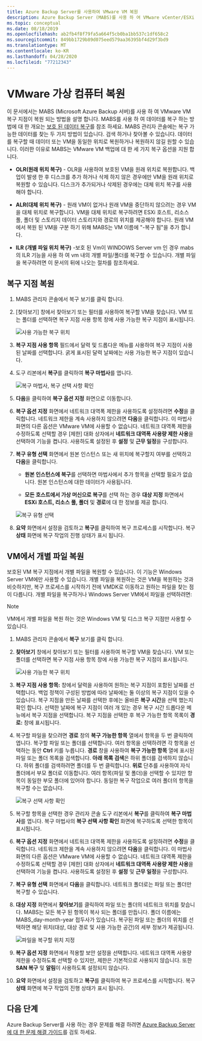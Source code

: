 ```yaml
---
title: Azure Backup Server를 사용하여 VMware VM 복원
description: Azure Backup Server (MABS)를 사용 하 여 VMware vCenter/ESXi 서버에서 실행 되는 VMware Vm을 복원 합니다.
ms.topic: conceptual
ms.date: 08/18/2019
ms.openlocfilehash: ab2fb4f8f79fa5a664f5cb0ba1bb537c1df658c2
ms.sourcegitcommit: 849bb1729b89d075eed579aa36395bf4d29f3bd9
ms.translationtype: MT
ms.contentlocale: ko-KR
ms.lasthandoff: 04/28/2020
ms.locfileid: "77212343"
---
```

# <a name="restore-vmware-virtual-machines"></a>VMware 가상 컴퓨터 복원

이 문서에서는 MABS (Microsoft Azure Backup 서버)를 사용 하 여 VMware VM 복구 지점이 복원 되는 방법을 설명 합니다. MABS를 사용 하 여 데이터를 복구 하는 방법에 대 한 개요는 [보호 된 데이터 복구](https://docs.microsoft.com/azure/backup/backup-azure-alternate-dpm-server)를 참조 하세요. MABS 관리자 콘솔에는 복구 가능한 데이터를 찾는 두 가지 방법이 있습니다. 검색 하거나 찾아볼 수 있습니다. 데이터를 복구할 때 데이터 또는 VM을 동일한 위치로 복원하거나 복원하지 않길 원할 수 있습니다. 이러한 이유로 MABS는 VMware VM 백업에 대 한 세 가지 복구 옵션을 지원 합니다.

* **OLR(원래 위치 복구)** - OLR을 사용하여 보호된 VM을 원래 위치로 복원합니다. 백업이 발생 한 후 디스크를 추가 하거나 삭제 하지 않은 경우에만 VM을 원래 위치로 복원할 수 있습니다. 디스크가 추가되거나 삭제된 경우에는 대체 위치 복구를 사용해야 합니다.

* **ALR(대체 위치 복구)** - 원래 VM이 없거나 원래 VM을 중단하지 않으려는 경우 VM을 대체 위치로 복구합니다. VM을 대체 위치로 복구하려면 ESXi 호스트, 리소스 풀, 폴더 및 스토리지 데이터 스토리지와 경로의 위치를 제공해야 합니다. 원래 VM에서 복원 된 VM을 구분 하기 위해 MABS는 VM 이름에 "-복구 됨"을 추가 합니다.

* **ILR (개별 파일 위치 복구)** -보호 된 Vm이 WINDOWS Server vm 인 경우 mabs의 ILR 기능을 사용 하 여 vm 내의 개별 파일/폴더를 복구할 수 있습니다. 개별 파일을 복구하려면 이 문서의 뒤에 나오는 절차를 참조하세요.

## <a name="restore-a-recovery-point"></a>복구 지점 복원

1. MABS 관리자 콘솔에서 복구 보기를 클릭 합니다.

2. [찾아보기] 창에서 찾아보기 또는 필터를 사용하여 복구할 VM을 찾습니다. VM 또는 폴더를 선택하면 복구 지점 사용 항목 창에 사용 가능한 복구 지점이 표시됩니다.

    ![사용 가능한 복구 위치](./media/restore-azure-backup-server-vmware/recovery-points.png)

3. **복구 지점 사용 항목** 필드에서 달력 및 드롭다운 메뉴를 사용하여 복구 지점이 사용된 날짜를 선택합니다. 굵게 표시된 달력 날짜에는 사용 가능한 복구 지점이 있습니다.

4. 도구 리본에서 **복구**를 클릭하여 **복구 마법사**를 엽니다.

    ![복구 마법사, 복구 선택 사항 확인](./media/restore-azure-backup-server-vmware/recovery-wizard.png)

5. **다음**을 클릭하여 **복구 옵션 지정** 화면으로 이동합니다.

6. **복구 옵션 지정** 화면에서 네트워크 대역폭 제한을 사용하도록 설정하려면 **수정**을 클릭합니다. 네트워크 제한을 계속 사용하지 않으려면 **다음**을 클릭합니다. 이 마법사 화면의 다른 옵션은 VMware VM에 사용할 수 없습니다. 네트워크 대역폭 제한을 수정하도록 선택할 경우 [제한] 대화 상자에서 **네트워크 대역폭 사용량 제한 사용**을 선택하여 기능을 켭니다. 사용하도록 설정된 후 **설정** 및 **근무 일정**을 구성합니다.

7. **복구 유형 선택** 화면에서 원본 인스턴스 또는 새 위치에 복구할지 여부를 선택하고 **다음**을 클릭합니다.

     * **원본 인스턴스에 복구**를 선택하면 마법사에서 추가 항목을 선택할 필요가 없습니다. 원본 인스턴스에 대한 데이터가 사용됩니다.

     * **모든 호스트에서 가상 머신으로 복구**를 선택 하는 경우 **대상 지정** 화면에서 **ESXi 호스트, 리소스 풀, 폴더** 및 **경로**에 대 한 정보를 제공 합니다.

      ![복구 유형 선택](./media/restore-azure-backup-server-vmware/recovery-type.png)

8. **요약** 화면에서 설정을 검토하고 **복구**를 클릭하여 복구 프로세스를 시작합니다. 복구 **상태** 화면에 복구 작업의 진행 상태가 표시 됩니다.

## <a name="restore-an-individual-file-from-a-vm"></a>VM에서 개별 파일 복원

보호된 VM 복구 지점에서 개별 파일을 복원할 수 있습니다. 이 기능은 Windows Server VM에만 사용할 수 있습니다. 개별 파일을 복원하는 것은 VM을 복원하는 것과 비슷하지만, 복구 프로세스를 시작하기 전에 VMDK로 이동하고 원하는 파일을 찾는 점이 다릅니다. 개별 파일을 복구하거나 Windows Server VM에서 파일을 선택하려면:

>[!NOTE]
>VM에서 개별 파일을 복원 하는 것은 Windows VM 및 디스크 복구 지점만 사용할 수 있습니다.

1. MABS 관리자 콘솔에서 **복구** 보기를 클릭 합니다.

2. **찾아보기** 창에서 찾아보기 또는 필터를 사용하여 복구할 VM을 찾습니다. VM 또는 폴더를 선택하면 복구 지점 사용 항목 창에 사용 가능한 복구 지점이 표시됩니다.

    ![사용 가능한 복구 위치](./media/restore-azure-backup-server-vmware/vmware-rp-disk.png)

3. **복구 지점 사용 항목:** 창에서 달력을 사용하여 원하는 복구 지점이 포함된 날짜를 선택합니다. 백업 정책이 구성된 방법에 따라 날짜에는 둘 이상의 복구 지점이 있을 수 있습니다. 복구 지점을 만든 날짜를 선택한 후에는 올바른 **복구 시간**을 선택 했는지 확인 합니다. 선택한 날짜에 복구 지점이 여러 개 있는 경우 복구 시간 드롭다운 메뉴에서 복구 지점을 선택합니다. 복구 지점을 선택한 후 복구 가능한 항목 목록이 **경로:** 창에 표시됩니다.

4. 복구할 파일을 찾으려면 **경로** 창의 **복구 가능한 항목** 열에서 항목을 두 번 클릭하여 엽니다. 복구할 파일 또는 폴더를 선택합니다. 여러 항목을 선택하려면 각 항목을 선택하는 동안 **Ctrl** 키를 누릅니다. **경로** 창을 사용하여 **복구 가능한 항목** 열에 표시된 파일 또는 폴더 목록을 검색합니다. **아래 목록 검색**은 하위 폴더를 검색하지 않습니다. 하위 폴더를 검색하려면 폴더를 두 번 클릭합니다. **위로** 단추를 사용하여 자식 폴더에서 부모 폴더로 이동합니다. 여러 항목(파일 및 폴더)을 선택할 수 있지만 항목이 동일한 부모 폴더에 있어야 합니다. 동일한 복구 작업으로 여러 폴더의 항목을 복구할 수는 없습니다.

    ![복구 선택 사항 확인](./media/restore-azure-backup-server-vmware/vmware-rp-disk-ilr-2.png)

5. 복구할 항목을 선택한 경우 관리자 콘솔 도구 리본에서 **복구**를 클릭하여 **복구 마법사**를 엽니다. 복구 마법사의 **복구 선택 사항 확인** 화면에 복구하도록 선택한 항목이 표시됩니다.

6. **복구 옵션 지정** 화면에서 네트워크 대역폭 제한을 사용하도록 설정하려면 **수정**을 클릭합니다. 네트워크 제한을 계속 사용하지 않으려면 **다음**을 클릭합니다. 이 마법사 화면의 다른 옵션은 VMware VM에 사용할 수 없습니다. 네트워크 대역폭 제한을 수정하도록 선택할 경우 [제한] 대화 상자에서 **네트워크 대역폭 사용량 제한 사용**을 선택하여 기능을 켭니다. 사용하도록 설정된 후 **설정** 및 **근무 일정**을 구성합니다.
7. **복구 유형 선택** 화면에서 **다음**을 클릭합니다. 네트워크 폴더로는 파일 또는 폴더만 복구할 수 있습니다.
8. **대상 지정** 화면에서 **찾아보기**를 클릭하여 파일 또는 폴더의 네트워크 위치를 찾습니다. MABS는 모든 복구 된 항목이 복사 되는 폴더를 만듭니다. 폴더 이름에는 MABS_day-month-year 접두사가 있습니다. 복구된 파일 또는 폴더의 위치를 선택하면 해당 위치(대상, 대상 경로 및 사용 가능한 공간)의 세부 정보가 제공됩니다.

    ![파일을 복구할 위치 지정](./media/restore-azure-backup-server-vmware/specify-destination.png)

9. **복구 옵션 지정** 화면에서 적용할 보안 설정을 선택합니다. 네트워크 대역폭 사용량 제한을 수정하도록 선택할 수 있지만, 제한은 기본적으로 사용되지 않습니다. 또한 **SAN 복구** 및 **알림**이 사용하도록 설정되지 않습니다.
10. **요약** 화면에서 설정을 검토하고 **복구**를 클릭하여 복구 프로세스를 시작합니다. 복구 **상태** 화면에 복구 작업의 진행 상태가 표시 됩니다.

## <a name="next-steps"></a>다음 단계

Azure Backup Server를 사용 하는 경우 문제를 해결 하려면 [Azure Backup Server에 대 한 문제 해결 가이드](./backup-azure-mabs-troubleshoot.md)를 검토 하세요.
